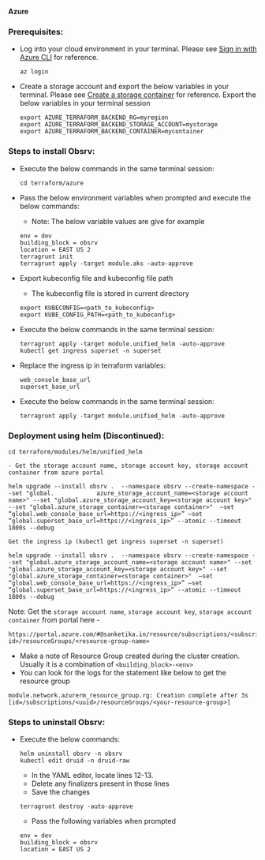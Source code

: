 **Azure**
### Prerequisites:
* Log into your cloud environment in your terminal. Please see [Sign in with Azure CLI](https://learn.microsoft.com/en-us/cli/azure/authenticate-azure-cli) for reference.
    ```
    az login
    ```
* Create a storage account and export the below variables in your terminal. Please see [Create a storage container](https://learn.microsoft.com/en-us/azure/storage/common/storage-account-create?toc=/azure/storage/blobs/toc.json) for reference. Export the below variables in your terminal session
    ```
    export AZURE_TERRAFORM_BACKEND_RG=myregion
    export AZURE_TERRAFORM_BACKEND_STORAGE_ACCOUNT=mystorage
    export AZURE_TERRAFORM_BACKEND_CONTAINER=mycontainer
    ```
### Steps to install Obsrv:
* Execute the below commands in the same terminal session:
    ```
    cd terraform/azure
    ```
* Pass the below environment variables when prompted and execute the below commands:
    - Note: The below variable values are give for example
    ```
    env = dev
    building_block = obsrv
    location = EAST US 2
    terragrunt init
    terragrunt apply -target module.aks -auto-approve
    ```

* Export kubeconfig file and kubeconfig file path
    - The kubeconfig file is stored in current directory
    ```
    export KUBECONFIG=<path_to_kubeconfig>
    export KUBE_CONFIG_PATH=<path_to_kubeconfig>
    ```

* Execute the below commands in the same terminal session:
    ```
    terragrunt apply -target module.unified_helm -auto-approve
    kubectl get ingress superset -n superset
    ```
* Replace the ingress ip in terraform variables:
    ```
    web_console_base_url
    superset_base_url
    ```
* Execute the below commands in the same terminal session:
    ```
    terragrunt apply -target module.unified_helm -auto-approve
    ```
### Deployment using helm (Discontinued):
```
cd terraform/modules/helm/unified_helm

- Get the storage account name, storage account key, storage account container from azure portal

helm upgrade --install obsrv .  --namespace obsrv --create-namespace --set "global.            azure_storage_account_name=<storage account name>" --set "global.azure_storage_account_key=<storage account key>" --set "global.azure_storage_container=<storage container>"  –set “global.web_console_base_url=https://<ingress_ip>” –set “global.superset_base_url=https://<ingress_ip>” --atomic --timeout 1800s --debug

Get the ingress ip (kubectl get ingress superset -n superset)

helm upgrade --install obsrv .  --namespace obsrv --create-namespace --set "global.azure_storage_account_name=<storage account name>" --set "global.azure_storage_account_key=<storage account key>" --set "global.azure_storage_container=<storage container>"  –set “global.web_console_base_url=https://<ingress_ip>” –set “global.superset_base_url=https://<ingress_ip>” --atomic --timeout 1800s --debug
```
Note: Get the `storage account name`, `storage account key`, `storage account container` from portal here -
```
https://portal.azure.com/#@sanketika.in/resource/subscriptions/<subscription-id>/resourceGroups/<resource-group-name>
```
- Make a note of Resource Group created during the cluster creation. Usually it is a combination of `<building_block>-<env>`
- You can look for the logs for the statement like below to get the resource group
```
module.network.azurerm_resource_group.rg: Creation complete after 3s [id=/subscriptions/<uuid>/resourceGroups/<your-resource-group>]
```

### Steps to uninstall Obsrv:
* Execute the below commands:
    ```
    helm uninstall obsrv -n obsrv
    kubectl edit druid -n druid-raw
    ```
    - In the YAML editor, locate lines 12-13.
    - Delete any finalizers present in those lines
    - Save the changes
    ```
    terragrunt destroy -auto-approve
    ```
    - Pass the following variables when prompted
    ```
    env = dev
    building_block = obsrv
    location = EAST US 2
    ```